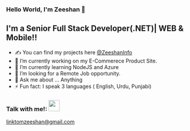### Hello World, I'm Zeeshan  👋

## I'm a Senior Full Stack Developer(.NET)| WEB & Mobile!!
- ✍ You can find my projects here <a href="https://mzeeshan2330.wixsite.com/myinfo">@ZeeshanInfo</a>
- 🔭 I’m currently working on my E-Commerece Product Site.
- 🌱 I’m currently learning NodeJS and Azure
- 👯 I’m looking for a Remote Job opportunity.
- 💬 Ask me about ... Anything 
- ⚡ Fun fact: I speak 3 languages ( English, Urdu, Punjabi)

### Talk with me!: <img  src="https://img.icons8.com/?size=100&id=xVADCre0Lxkk&format=png&color=000000" width="30px" hight="30px"/>
<a>linktomzeeshan@gmail.com</a>
<br />



<br />
<br />

